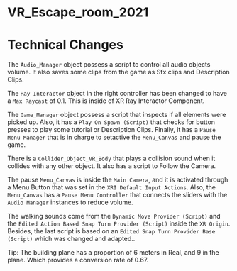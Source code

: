 # VR_Escape_room_2021

# Technical Changes

The `Audio_Manager` object possess a script to control all audio objects volume. It also saves some clips from the game as Sfx clips and Description Clips.

The `Ray Interactor` object in the right controller has been changed to have a `Max Raycast` of 0.1. This is inside of XR Ray Interactor Component.

The `Game_Manager` object possess a script that inspects if all elements were picked up. Also, it has a `Play On Spawn (Script)` that checks for button presses to play some tutorial or Description Clips. Finally, it has a `Pause Menu Manager` that is in charge to setactive the `Menu_Canvas` and pause the game.

There is a `Collider_Object_VR_Body` that plays a collision sound when it collides with any other object.
It also has a script to Follow the Camera.

The pause `Menu_Canvas` is inside the `Main Camera`, and it is activated through a Menu Button that was set in the `XRI Default Input Actions`. Also, the `Menu_Canvas` has a `Pause Menu Controller` that connects the sliders with the `Audio Manager` instances to reduce volume.

The walking sounds come from the `Dynamic Move Provider (Script)` and the `Edited Action Based Snap Turn Provider (Script)` inside the `XR Origin`. Besides, the last script is based on an `Edited Snap Turn Provider Base (Script)` which was changed and adapted..

Tip: The building plane has a proportion of 6 meters in Real, and 9 in the plane. Which provides a conversion rate of 0.67.
